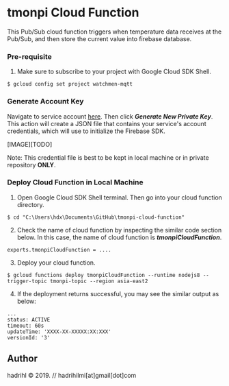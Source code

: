 tmonpi Cloud Function
=====================
This Pub/Sub cloud function triggers when temperature data receives at the Pub/Sub, and then store the current value into firebase database. 

### Pre-requisite

1. Make sure to subscribe to your project with Google Cloud SDK Shell. 

```
$ gcloud config set project watchmen-mqtt
```

### Generate Account Key

Navigate to service account [here][1]. Then click ***Generate New Private Key***. This action will create a JSON file that contains your service's account credentials, which will use to initialize the Firebase SDK. 

[IMAGE][TODO]

Note: This credential file is best to be kept in local machine or in private repository **ONLY**.

[1]: https://console.firebase.google.com/project/_/settings/serviceaccounts/adminsdk

### Deploy Cloud Function in Local Machine

1. Open Google Cloud SDK Shell terminal. Then go into your cloud function directory. 

```
$ cd "C:\Users\hdx\Documents\GitHub\tmonpi-cloud-function"
```

2. Check the name of cloud function by inspecting the similar code section below. In this case, the name of cloud function is ***tmonpiCloudFunction***. 

```
exports.tmonpiCloudFunction = ....
```

3. Deploy your cloud function. 

```
$ gcloud functions deploy tmonpiCloudFunction --runtime nodejs8 --trigger-topic tmonpi-topic --region asia-east2
```

4. If the deployment returns successful, you may see the similar output as below:

```
...
status: ACTIVE
timeout: 60s
updateTime: 'XXXX-XX-XXXXX:XX:XXX'
versionId: '3'
```


Author
------
hadrihl &copy; 2019. // hadrihilmi[at]gmail[dot]com 
